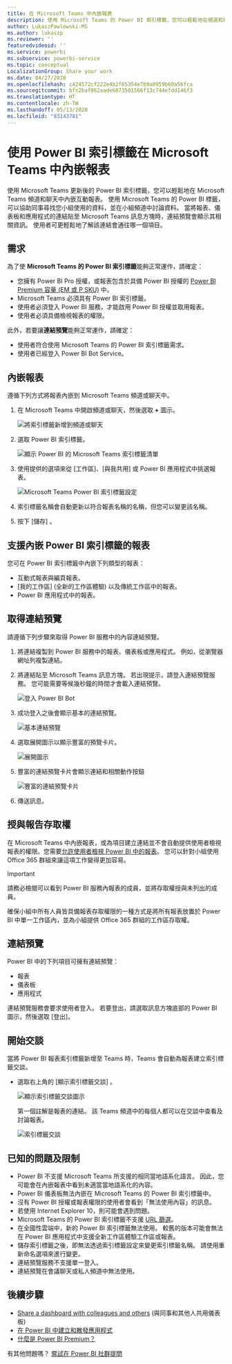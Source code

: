 ```yaml
---
title: 在 Microsoft Teams 中內嵌報表
description: 使用 Microsoft Teams 的 Power BI 索引標籤，您可以輕鬆地在頻道和聊天中內嵌互動報表。
author: LukaszPawlowski-MS
ms.author: lukaszp
ms.reviewer: ''
featuredvideoid: ''
ms.service: powerbi
ms.subservice: powerbi-service
ms.topic: conceptual
LocalizationGroup: Share your work
ms.date: 04/27/2020
ms.openlocfilehash: c424572cf222e4b2f65354e7b9a0959b60a56fca
ms.sourcegitcommit: bfc2baf862aade6873501566f13c744efdd146f3
ms.translationtype: HT
ms.contentlocale: zh-TW
ms.lasthandoff: 05/13/2020
ms.locfileid: "83143781"
---
```

# <a name="embed-reports-in-microsoft-teams-with-the-power-bi-tab"></a>使用 Power BI 索引標籤在 Microsoft Teams 中內嵌報表

使用 Microsoft Teams 更新後的 Power BI 索引標籤，您可以輕鬆地在 Microsoft Teams 頻道和聊天中內嵌互動報表。 使用 Microsoft Teams 的 Power BI 標籤，可以協助同事尋找您小組使用的資料，並在小組頻道中討論資料。  當將報表、儀表板和應用程式的連結貼至 Microsoft Teams 訊息方塊時，連結預覽會顯示其相關資訊。 使用者可更輕鬆地了解該連結會通往哪一個項目。

## <a name="requirements"></a>需求

為了使 **Microsoft Teams 的 Power BI 索引標籤**能夠正常運作，請確定：

- 您擁有 Power BI Pro 授權，或報表包含於具備 Power BI 授權的 [Power BI Premium 容量 (EM 或 P SKU)](../admin/service-premium-what-is.md) 中。
- Microsoft Teams 必須具有 Power BI 索引標籤。
- 使用者必須登入 Power BI 服務，才能啟用 Power BI 授權並取用報表。
- 使用者必須具備檢視報表的權限。

此外，若要讓**連結預覽**能夠正常運作，請確定：
- 使用者符合使用 Microsoft Teams 的 Power BI 索引標籤需求。
- 使用者已經登入 Power BI Bot Service。 


## <a name="embed-your-report"></a>內嵌報表

遵循下列方式將報表內嵌到 Microsoft Teams 頻道或聊天中。

1. 在 Microsoft Teams 中開啟頻道或聊天，然後選取 **+** 圖示。

    ![將索引標籤新增到頻道或聊天](media/service-embed-report-microsoft-teams/service-embed-report-microsoft-teams-add.png)

2. 選取 Power BI 索引標籤。

    ![顯示 Power BI 的 Microsoft Teams 索引標籤清單](media/service-embed-report-microsoft-teams/service-embed-report-microsoft-teams-tab.png)

3. 使用提供的選項來從 [工作區]、[與我共用] 或 Power BI 應用程式中挑選報表。

    ![Microsoft Teams Power BI 索引標籤設定](media/service-embed-report-microsoft-teams/service-embed-report-microsoft-teams-tab-settings.png)

4. 索引標籤名稱會自動更新以符合報表名稱的名稱，但您可以變更該名稱。 

5. 按下 [儲存]  。

## <a name="supported-reports-for-embedding-the-power-bi-tab"></a>支援內嵌 Power BI 索引標籤的報表
您可在 Power BI 索引標籤中內嵌下列類型的報表：

- 互動式報表與編頁報表。
- [我的工作區] (全新的工作區體驗) 以及傳統工作區中的報表。
- Power BI 應用程式中的報表。

## <a name="get-a-link-preview"></a>取得連結預覽

請遵循下列步驟來取得 Power BI 服務中的內容連結預覽。

1. 將連結複製到 Power BI 服務中的報表、儀表板或應用程式。 例如，從瀏覽器網址列複製連結。

2. 將連結貼至 Microsoft Teams 訊息方塊。 若出現提示，請登入連結預覽服務。 您可能需要等候幾秒鐘的時間才會載入連結預覽。

    ![登入 Power BI Bot](media/service-embed-report-microsoft-teams/service-teams-link-preview-sign-in-needed.png)

3. 成功登入之後會顯示基本的連結預覽。

    ![基本連結預覽](media/service-embed-report-microsoft-teams/service-teams-link-preview-basic.png)

4. 選取展開圖示以顯示豐富的預覽卡片。

    ![展開圖示](media/service-embed-report-microsoft-teams/service-teams-link-preview-expand-icon.png)

5. 豐富的連結預覽卡片會顯示連結和相關動作按鈕

    ![豐富的連結預覽卡片](media/service-embed-report-microsoft-teams/service-teams-link-preview-nice-card.png)

6. 傳送訊息。



## <a name="grant-access-to-reports"></a>授與報告存取權

在 Microsoft Teams 中內嵌報表，或為項目建立連結並不會自動提供使用者檢視報表的權限。您需要[允許使用者檢視 Power BI 中的報表](service-share-dashboards.md)。 您可以針對小組使用 Office 365 群組來讓這項工作變得更加容易。 

> [!IMPORTANT]
> 請務必檢閱可以看到 Power BI 服務內報表的成員，並將存取權授與未列出的成員。

確保小組中所有人員皆具備報表存取權限的一種方式是將所有報表放置於 Power BI 中單一工作區內，並為小組提供 Office 365 群組的工作區存取權。

## <a name="link-previews"></a>連結預覽 

Power BI 中的下列項目可擁有連結預覽：
- 報表
- 儀表板
- 應用程式

連結預覽服務會要求使用者登入。 若要登出，請選取訊息方塊底部的 Power BI 圖示，然後選取 [登出]。

## <a name="start-a-conversation"></a>開始交談

當將 Power BI 報表索引標籤新增至 Teams 時，Teams 會自動為報表建立索引標籤交談。 

- 選取右上角的 [顯示索引標籤交談]  。

    ![顯示索引標籤交談圖示](media/service-embed-report-microsoft-teams/power-bi-teams-conversation-icon.png)

    第一個註解是報表的連結。 該 Teams 頻道中的每個人都可以在交談中查看及討論報表。

    ![索引標籤交談](media/service-embed-report-microsoft-teams/power-bi-teams-conversation-tab.png)

## <a name="known-issues-and-limitations"></a>已知的問題及限制

- Power BI 不支援 Microsoft Teams 所支援的相同當地語系化語言。 因此，您可能會在內嵌報表中看到未適當當地語系化的內容。
- Power BI 儀表板無法內嵌在 Microsoft Teams 的 Power BI 索引標籤中。
- 沒有 Power BI 授權或報表權限的使用者會看到「無法使用內容」的訊息。
- 若使用 Internet Explorer 10，則可能會遇到問題。 <!--You can look at the [browsers support for Power BI](../consumer/end-user-browsers.md) and for [Office 365](https://products.office.com/office-system-requirements#Browsers-section). -->
- Microsoft Teams 的 Power BI 索引標籤不支援 [URL 篩選](service-url-filters.md)。
- 在全國性雲端中，新的 Power BI 索引標籤無法使用。 較舊的版本可能會無法在 Power BI 應用程式中支援全新工作區體驗工作區或報表。 
- 儲存索引標籤之後，即無法透過索引標籤設定來變更索引標籤名稱。 請使用重新命名選項來進行變更。
- 連結預覽服務不支援單一登入。
- 連結預覽在會議聊天或私人頻道中無法使用。

## <a name="next-steps"></a>後續步驟
- [Share a dashboard with colleagues and others](service-share-dashboards.md) (與同事和其他人共用儀表板)  
- [在 Power BI 中建立和散發應用程式](service-create-distribute-apps.md)  
- [什麼是 Power BI Premium？](../admin/service-premium-what-is.md)

有其他問題嗎？ [嘗試在 Power BI 社群提問](https://community.powerbi.com/)
